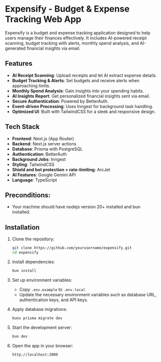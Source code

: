 # Expensify - Budget & Expense Tracking Web App

Expensify is a budget and expense tracking application designed to help users manage their finances effectively. It includes AI-powered receipt scanning, budget tracking with alerts, monthly spend analysis, and AI-generated financial insights via email.

## Features

- **AI Receipt Scanning**: Upload receipts and let AI extract expense details.
- **Budget Tracking & Alerts**: Set budgets and receive alerts when approaching limits.
- **Monthly Spend Analysis**: Gain insights into your spending habits.
- **AI Insights Report**: Get personalized financial insights sent via email.
- **Secure Authentication**: Powered by BetterAuth.
- **Event-driven Processing**: Uses Inngest for background task handling.
- **Optimized UI**: Built with TailwindCSS for a sleek and responsive design.

## Tech Stack

- **Frontend**: Next.js (App Router)
- **Backend**: Next.js server actions
- **Database**: Prisma with PostgreSQL
- **Authentication**: BetterAuth
- **Background Jobs**: Inngest
- **Styling**: TailwindCSS
- **Shield and bot protection + rate-limiting**: ArcJet
- **AI Features**: Google Gemini API
- **Language**: TypeScript

## Preconditions:

- Your machine should have nodejs version 20+ installed and bun installed.

## Installation

1. Clone the repository:

   ```sh
   git clone https://github.com/yourusername/expensify.git
   cd expensify
   ```

2. Install dependencies:

   ```sh
   bun install
   ```

3. Set up environment variables:

   - Copy `.env.example` to `.env.local`
   - Update the necessary environment variables such as database URL, authentication keys, and API keys.

4. Apply database migrations:

   ```sh
   bunx prisma migrate dev
   ```

5. Start the development server:

   ```sh
   bun dev
   ```

6. Open the app in your browser:
   ```
   http://localhost:3000
   ```
